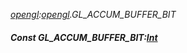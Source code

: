 _[opengl](../../modules/opengl/opengl-module.md):[opengl](../../modules/opengl/opengl-module.md).GL\_ACCUM\_BUFFER\_BIT_
##### Const GL\_ACCUM\_BUFFER\_BIT:[Int](../../modules/wonkey/wonkey-types-int.md)
